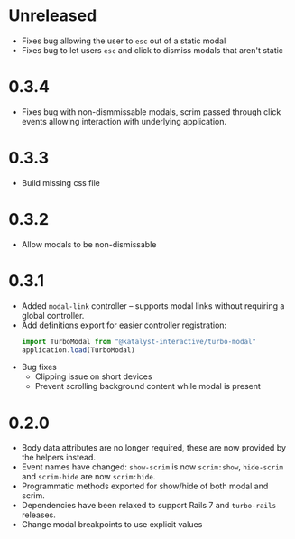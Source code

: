 # Unreleased

* Fixes bug allowing the user to `esc` out of a static modal
* Fixes bug to let users `esc` and click to dismiss modals that aren't static

# 0.3.4

* Fixes bug with non-dismmissable modals, scrim passed through click events allowing
  interaction with underlying application.

# 0.3.3

* Build missing css file

# 0.3.2

 * Allow modals to be non-dismissable

# 0.3.1

 * Added `modal-link` controller – supports modal links without requiring a global controller.
 * Add definitions export for easier controller registration:
    ```js
    import TurboModal from "@katalyst-interactive/turbo-modal"
    application.load(TurboModal)
    ```
 * Bug fixes
   * Clipping issue on short devices
   * Prevent scrolling background content while modal is present

# 0.2.0

 * Body data attributes are no longer required, these are now provided by the helpers instead.
 * Event names have changed: `show-scrim` is now `scrim:show`, `hide-scrim` and `scrim-hide` are now `scrim:hide`.
 * Programmatic methods exported for show/hide of both modal and scrim.
 * Dependencies have been relaxed to support Rails 7 and `turbo-rails` releases.
 * Change modal breakpoints to use explicit values
